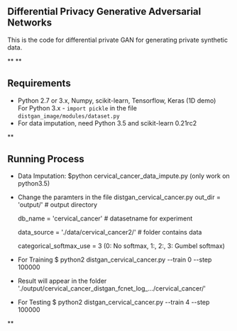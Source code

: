 ## **Differential Privacy Generative Adversarial Networks**
This is the code for differential private GAN for generating private synthetic data.

**
**

## Requirements

 - Python 2.7 or 3.x, Numpy, scikit-learn, Tensorflow, Keras (1D demo)  
	For Python 3.x - `import pickle` in the file `distgan_image/modules/dataset.py`
 - For data imputation, need Python 3.5 and scikit-learn 0.21rc2 

**

## Running Process

 - Data Imputation: $python cervical_cancer_data_impute.py (only work on python3.5)
 - Change the paramters in the file distgan_cervical_cancer.py 
	 out_dir =  'output/' # output directory

	db_name =  'cervical_cancer' # datasetname for experiment

	data_source =  './data/cervical_cancer2/' # folder contains data 
	
	categorical_softmax_use = 3 (0: No softmax, 1:, 2:, 3: Gumbel softmax)
						
 - For Training $ python2 distgan_cervical_cancer.py  --train 0 --step 100000
 - Result will appear in the folder './output/cervical_cancer_distgan_fcnet_log_.../cervical_cancer/'
 - For Testing $ python2 distgan_cervical_cancer.py  --train 4 --step 100000

**